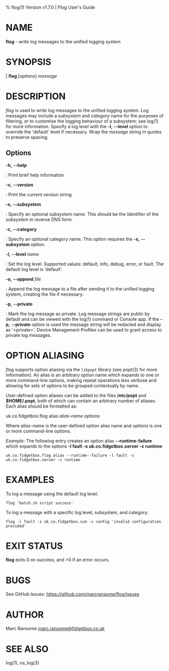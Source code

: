 % flog(1) Version v1.7.0 | Flog User's Guide

NAME
====

**flog** - write log messages to the unified logging system

SYNOPSIS
========

| **flog** [*options*] _message_

DESCRIPTION
===========

*flog* is used to write log messages to the unified logging system. Log messages may include a _subsystem_ and _category_ name for the purposes of filtering, or to customise the logging behaviour of a subsystem; see log(1) for more information. Specify a log level with the **-l,** **\--level** option to override the 'default' level if necessary. Wrap the _message_ string in quotes to preserve spacing.

Options
-------

**-h,** **\--help**

:   Print brief help information

**-v,** **\--version**

:   Print the current version string

**-s,** **\--subsystem**

:   Specify an optional subsystem name. This should be the identifier of the subsystem in reverse DNS form.

**-c,** **\--category**

:   Specify an optional category name. This option requires the **-s,** **\--subsystem** option.

**-l,** **\--level** _name_

:   Set the log level. Supported values: default, info, debug, error, or fault. The default log level is 'default'.

**-a,** **\--append** _file_

:   Append the log message to a file after sending it to the unified logging system, creating the file if necessary.

**-p,** **\--private**

:   Mark the log message as private. Log message strings are public by default and can be viewed with the log(1) command or Console app. If the **-p,** **\--private** option is used the message string will be redacted and display as '\<private\>'. Device Management Profiles can be used to grant access to private log messages.

OPTION ALIASING
===============

*flog* supports option aliasing via the `libpopt` library (see popt(3) for more information). An alias is an arbitrary option name which expands to one or more command-line options, making repeat operations less verbose and allowing for sets of options to be grouped contextually by name.

User-defined option aliases can be added to the files **/etc/popt** and **$HOME/.popt**, both of which can contain an arbitrary number of aliases. Each alias should be formatted as:

uk.co.fidgetbox.flog alias _alias-name_ _options_

Where _alias-name_ is the user-defined option alias name and _options_ is one or more command-line options.

_Example:_ The following entry creates an option alias **\--runtime-failure** which expands to the options **-l fault -s uk.co.fidgetbox.server -c runtime**:

    uk.co.fidgetbox.flog alias --runtime--failure -l fault -s uk.co.fidgetbox.server -c runtime

EXAMPLES
========

To log a message using the default log level:

    flog 'batch.sh script success'

To log a message with a specific log level, subsystem, and category:

    flog -l fault -s uk.co.fidgetbox.scm -c config 'invalid configuration provided'

EXIT STATUS
===========

**flog** exits 0 on success, and >0 if an error occurs.

BUGS
====

See GitHub Issues: https://github.com/marcransome/flog/issues

AUTHOR
======

Marc Ransome <marc.ransome@fidgetbox.co.uk>

SEE ALSO
========

log(1), os\_log(3)
